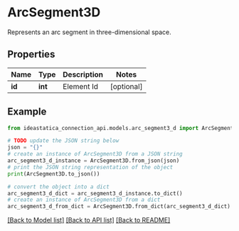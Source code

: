 # ArcSegment3D

Represents an arc segment in three-dimensional space.

## Properties

Name | Type | Description | Notes
------------ | ------------- | ------------- | -------------
**id** | **int** | Element Id | [optional] 

## Example

```python
from ideastatica_connection_api.models.arc_segment3_d import ArcSegment3D

# TODO update the JSON string below
json = "{}"
# create an instance of ArcSegment3D from a JSON string
arc_segment3_d_instance = ArcSegment3D.from_json(json)
# print the JSON string representation of the object
print(ArcSegment3D.to_json())

# convert the object into a dict
arc_segment3_d_dict = arc_segment3_d_instance.to_dict()
# create an instance of ArcSegment3D from a dict
arc_segment3_d_from_dict = ArcSegment3D.from_dict(arc_segment3_d_dict)
```
[[Back to Model list]](../README.md#documentation-for-models) [[Back to API list]](../README.md#documentation-for-api-endpoints) [[Back to README]](../README.md)


